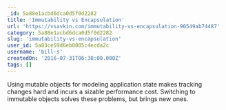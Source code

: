 ```yaml
---
_id: 5a88e1acbd6dca0d5f0d2282
title: 'Immutability vs Encapsulation'
url: 'https://vsavkin.com/immutability-vs-encapsulation-90549ab74487'
category: 5a88e1acbd6dca0d5f0d2282
slug: 'immutability-vs-encapsulation'
user_id: 5a83ce59d6eb0005c4ecda2c
username: 'bill-s'
createdOn: '2016-07-31T06:38:00.000Z'
tags: []
---
```


Using mutable objects for modeling application state makes tracking changes hard and incurs a sizable performance cost. Switching to immutable objects solves these problems, but brings new ones.
